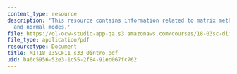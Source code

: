```yaml
---
content_type: resource
description: 'This resource contains information related to matrix methods: eigenvalues
  and normal modes.'
file: https://ol-ocw-studio-app-qa.s3.amazonaws.com/courses/18-03sc-differential-equations-fall-2011/ba6c595652e31c552f8491ec067fc762_MIT18_03SCF11_s33_0intro.pdf
file_type: application/pdf
resourcetype: Document
title: MIT18_03SCF11_s33_0intro.pdf
uid: ba6c5956-52e3-1c55-2f84-91ec067fc762
---
```


